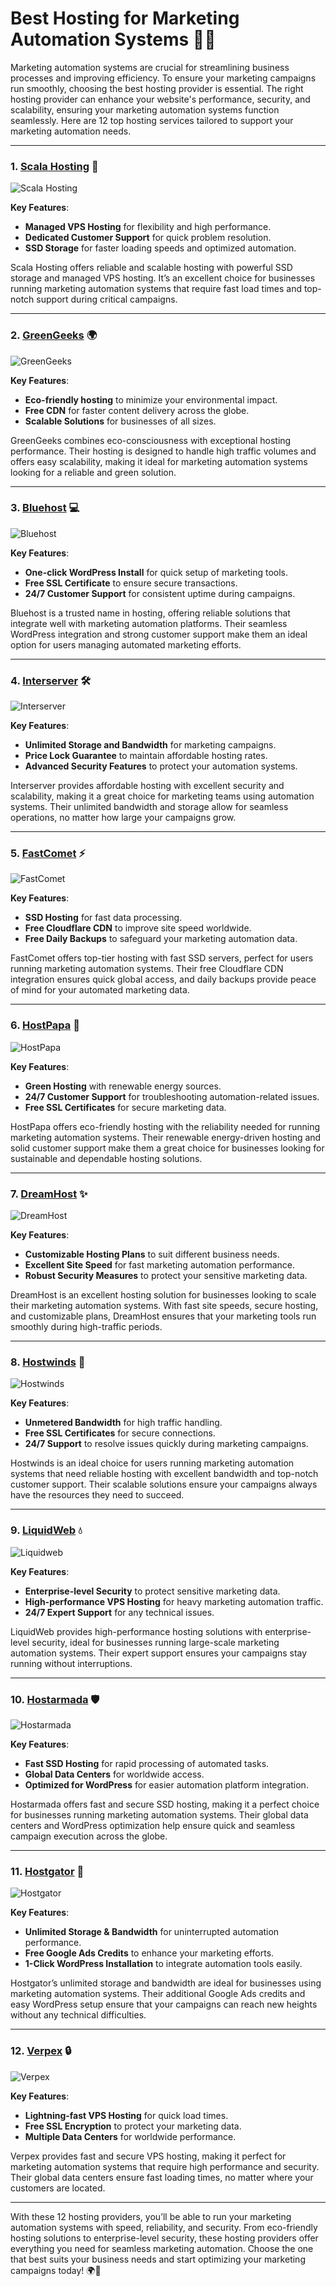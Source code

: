# Best Hosting for Marketing Automation Systems 🚀💼

Marketing automation systems are crucial for streamlining business processes and improving efficiency. To ensure your marketing campaigns run smoothly, choosing the best hosting provider is essential. The right hosting provider can enhance your website's performance, security, and scalability, ensuring your marketing automation systems function seamlessly. Here are 12 top hosting services tailored to support your marketing automation needs.

---

### 1. [**Scala Hosting**](https://snipitx.com/scala-jy) 🌟

![Scala Hosting](https://i.imgur.com/uJ5JIK3.png "Scala Web Hosting")

**Key Features**:
- **Managed VPS Hosting** for flexibility and high performance.
- **Dedicated Customer Support** for quick problem resolution.
- **SSD Storage** for faster loading speeds and optimized automation.

Scala Hosting offers reliable and scalable hosting with powerful SSD storage and managed VPS hosting. It’s an excellent choice for businesses running marketing automation systems that require fast load times and top-notch support during critical campaigns.

---

### 2. [**GreenGeeks**](https://snipitx.com/greengeeks-jy) 🌍

![GreenGeeks](https://i.imgur.com/eEwuntu.jpg "GreenGeeks Hosting")

**Key Features**:
- **Eco-friendly hosting** to minimize your environmental impact.
- **Free CDN** for faster content delivery across the globe.
- **Scalable Solutions** for businesses of all sizes.

GreenGeeks combines eco-consciousness with exceptional hosting performance. Their hosting is designed to handle high traffic volumes and offers easy scalability, making it ideal for marketing automation systems looking for a reliable and green solution.

---

### 3. [**Bluehost**](https://snipitx.com/bluehost-jy) 💻

![Bluehost](https://i.imgur.com/PasFF9E.jpeg "Bluehost Hosting")

**Key Features**:
- **One-click WordPress Install** for quick setup of marketing tools.
- **Free SSL Certificate** to ensure secure transactions.
- **24/7 Customer Support** for consistent uptime during campaigns.

Bluehost is a trusted name in hosting, offering reliable solutions that integrate well with marketing automation platforms. Their seamless WordPress integration and strong customer support make them an ideal option for users managing automated marketing efforts.

---

### 4. [**Interserver**](https://snipitx.com/interserver-jy) 🛠️

![Interserver](https://i.imgur.com/OM5dOEW.jpeg "Interserver Hosting")

**Key Features**:
- **Unlimited Storage and Bandwidth** for marketing campaigns.
- **Price Lock Guarantee** to maintain affordable hosting rates.
- **Advanced Security Features** to protect your automation systems.

Interserver provides affordable hosting with excellent security and scalability, making it a great choice for marketing teams using automation systems. Their unlimited bandwidth and storage allow for seamless operations, no matter how large your campaigns grow.

---

### 5. [**FastComet**](https://snipitx.com/fastcomet-jy) ⚡

![FastComet](https://i.imgur.com/7qgXuWp.png "FastComet Hosting")

**Key Features**:
- **SSD Hosting** for fast data processing.
- **Free Cloudflare CDN** to improve site speed worldwide.
- **Free Daily Backups** to safeguard your marketing automation data.

FastComet offers top-tier hosting with fast SSD servers, perfect for users running marketing automation systems. Their free Cloudflare CDN integration ensures quick global access, and daily backups provide peace of mind for your automated marketing data.

---

### 6. [**HostPapa**](https://snipitx.com/hostpapa-jy) 🌱

![HostPapa](https://i.imgur.com/ouDTkvl.jpeg "HostPapa Hosting")

**Key Features**:
- **Green Hosting** with renewable energy sources.
- **24/7 Customer Support** for troubleshooting automation-related issues.
- **Free SSL Certificates** for secure marketing data.

HostPapa offers eco-friendly hosting with the reliability needed for running marketing automation systems. Their renewable energy-driven hosting and solid customer support make them a great choice for businesses looking for sustainable and dependable hosting solutions.

---

### 7. [**DreamHost**](https://snipitx.com/dreamhost-jy) ✨

![DreamHost](https://i.imgur.com/rXIg8ip.jpeg "Dreamhost Hosting")

**Key Features**:
- **Customizable Hosting Plans** to suit different business needs.
- **Excellent Site Speed** for fast marketing automation performance.
- **Robust Security Measures** to protect your sensitive marketing data.

DreamHost is an excellent hosting solution for businesses looking to scale their marketing automation systems. With fast site speeds, secure hosting, and customizable plans, DreamHost ensures that your marketing tools run smoothly during high-traffic periods.

---

### 8. [**Hostwinds**](https://snipitx.com/hostwinds-jy) 💨

![Hostwinds](https://i.imgur.com/53aSNXx.jpeg "Hostwinds Hosting")

**Key Features**:
- **Unmetered Bandwidth** for high traffic handling.
- **Free SSL Certificates** for secure connections.
- **24/7 Support** to resolve issues quickly during marketing campaigns.

Hostwinds is an ideal choice for users running marketing automation systems that need reliable hosting with excellent bandwidth and top-notch customer support. Their scalable solutions ensure your campaigns always have the resources they need to succeed.

---

### 9. [**LiquidWeb**](https://snipitx.com/liquidweb-jy) 💧

![Liquidweb](https://i.imgur.com/4IvT9SC.jpeg "Liquidweb Hosting")

**Key Features**:
- **Enterprise-level Security** to protect sensitive marketing data.
- **High-performance VPS Hosting** for heavy marketing automation traffic.
- **24/7 Expert Support** for any technical issues.

LiquidWeb provides high-performance hosting solutions with enterprise-level security, ideal for businesses running large-scale marketing automation systems. Their expert support ensures your campaigns stay running without interruptions.

---

### 10. [**Hostarmada**](https://snipitx.com/hostarmada-jy) 🛡️

![Hostarmada](https://i.imgur.com/KFbdf3o.jpeg "Hostarmada Hosting")

**Key Features**:
- **Fast SSD Hosting** for rapid processing of automated tasks.
- **Global Data Centers** for worldwide access.
- **Optimized for WordPress** for easier automation platform integration.

Hostarmada offers fast and secure SSD hosting, making it a perfect choice for businesses running marketing automation systems. Their global data centers and WordPress optimization help ensure quick and seamless campaign execution across the globe.

---

### 11. [**Hostgator**](https://snipitx.com/hostgator-jy) 🐊

![Hostgator](https://i.imgur.com/BcVkH57.jpeg "Hostgator Hosting")

**Key Features**:
- **Unlimited Storage & Bandwidth** for uninterrupted automation performance.
- **Free Google Ads Credits** to enhance your marketing efforts.
- **1-Click WordPress Installation** to integrate automation tools easily.

Hostgator’s unlimited storage and bandwidth are ideal for businesses using marketing automation systems. Their additional Google Ads credits and easy WordPress setup ensure that your campaigns can reach new heights without any technical difficulties.

---

### 12. [**Verpex**](https://snipitx.com/verpex-jy) 🔒

![Verpex](https://i.imgur.com/6x5LhiS.jpeg "Verpex Hosting")

**Key Features**:
- **Lightning-fast VPS Hosting** for quick load times.
- **Free SSL Encryption** to protect your marketing data.
- **Multiple Data Centers** for worldwide performance.

Verpex provides fast and secure VPS hosting, making it perfect for marketing automation systems that require high performance and security. Their global data centers ensure fast loading times, no matter where your customers are located.

---

With these 12 hosting providers, you’ll be able to run your marketing automation systems with speed, reliability, and security. From eco-friendly hosting solutions to enterprise-level security, these hosting providers offer everything you need for seamless marketing automation. Choose the one that best suits your business needs and start optimizing your marketing campaigns today! 🌍🚀
